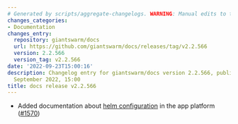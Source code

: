 ```yaml
---
# Generated by scripts/aggregate-changelogs. WARNING: Manual edits to this files will be overwritten.
changes_categories:
- Documentation
changes_entry:
  repository: giantswarm/docs
  url: https://github.com/giantswarm/docs/releases/tag/v2.2.566
  version: 2.2.566
  version_tag: v2.2.566
date: '2022-09-23T15:00:16'
description: Changelog entry for giantswarm/docs version 2.2.566, published on 23
  September 2022, 15:00
title: docs release v2.2.566
---
```


- Added documentation about [helm configuration](https://docs.giantswarm.io/app-platform/installation-configuration/) in the app platform ([#1570](https://github.com/giantswarm/docs/pull/1570))
